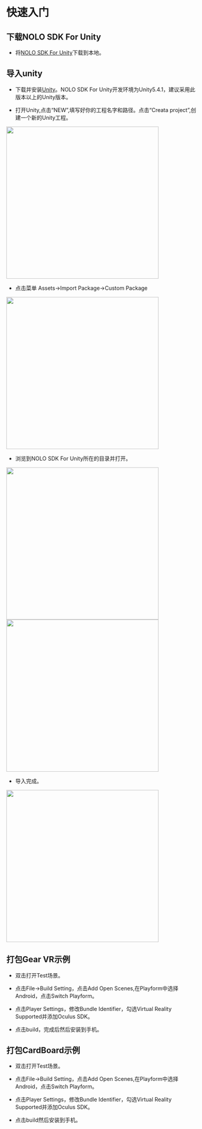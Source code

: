 # 快速入门

## 下载NOLO SDK For Unity
* 将[NOLO SDK For Unity](https://github.com/LyrobotixNolo/Unity/tree/master/UnityPackage)下载到本地。
## 导入unity
* 下载并安装[Unity](https://unity3d.com)。NOLO SDK For Unity开发环境为Unity5.4.1，建议采用此版本以上的Unity版本。  

* 打开Unity,点击“NEW”,填写好你的工程名字和路径。点击“Creata project”,创建一个新的Unity工程。  
<div><img width = 400 heigh = 280 src="https://github.com/LyrobotixNolo/Unity/blob/master/Documents/Image/createunityproject.png"></div>  

  * 点击菜单 Assets->Import Package->Custom Package  
  <div><img width = 400 heigh = 280 src="https://github.com/LyrobotixNolo/Unity/blob/master/Documents/Image/importpackage.PNG"></div>  
  
* 浏览到NOLO SDK For Unity所在的目录并打开。  
<div><img width = 400 heigh = 280 src="https://github.com/LyrobotixNolo/Unity/blob/master/Documents/Image/selectpackage.PNG"> </div> 
<div><img width = 400 heigh = 280 src="https://github.com/LyrobotixNolo/Unity/blob/master/Documents/Image/selectopen.png"></div>  

* 导入完成。  
<div><img width = 400 heigh = 280 src="https://github.com/LyrobotixNolo/Unity/blob/master/Documents/Image/importfinish.png"></div>  

## 打包Gear VR示例
* 双击打开Test场景。  

* 点击File->Build Setting，点击Add Open Scenes,在Playform中选择Android，点击Switch Playform。  

* 点击Player Settings，修改Bundle Identifier，勾选Virtual Reality Supported并添加Oculus SDK。  

* 点击build，完成后然后安装到手机。
## 打包CardBoard示例
* 双击打开Test场景。  

* 点击File->Build Setting，点击Add Open Scenes,在Playform中选择Android，点击Switch Playform。  

* 点击Player Settings，修改Bundle Identifier，勾选Virtual Reality Supported并添加Oculus SDK。  

* 点击build然后安装到手机。

